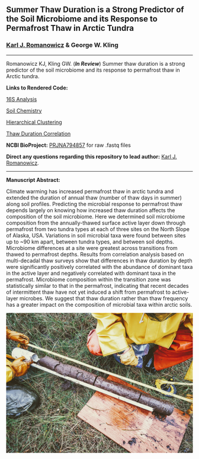 ## Summer Thaw Duration is a Strong Predictor of the Soil Microbiome and its Response to Permafrost Thaw in Arctic Tundra

### [Karl J. Romanowicz](https://lsa.umich.edu/eeb/people/graduate-students/kjromano.html) & George W. Kling
_____________________________________

Romanowicz KJ, Kling GW. (***In Review***) Summer thaw duration is a strong predictor of the soil microbiome and its response to permafrost thaw in Arctic tundra.

**Links to Rendered Code:** 

[16S Analysis](https://rpubs.com/kjromano/AnnualThaw_16S_SILVA_Analysis)

[Soil Chemistry](https://rpubs.com/kjromano/AnnualThaw_SOIL_Analysis)

[Hierarchical Clustering](https://rpubs.com/kjromano/AnnualThaw_CLUSTER_SILVA_Analysis)

[Thaw Duration Correlation](https://rpubs.com/kjromano/AnnualThaw_CORR_SILVA_Analysis)

**NCBI BioProject:** [PRJNA794857](https://www.ncbi.nlm.nih.gov/bioproject/?term=PRJNA794857) for raw .fastq files

**Direct any questions regarding this repository to lead author:** [Karl J. Romanowicz](mailto:kjromano@umich.edu).
_____________________________________

**Manuscript Abstract:**

Climate warming has increased permafrost thaw in arctic tundra and extended the duration of annual thaw (number of thaw days in summer) along soil profiles. Predicting the microbial response to permafrost thaw depends largely on knowing how increased thaw duration affects the composition of the soil microbiome. Here we determined soil microbiome composition from the annually-thawed surface active layer down through permafrost from two tundra types at each of three sites on the North Slope of Alaska, USA. Variations in soil microbial taxa were found between sites up to ~90 km apart, between tundra types, and between soil depths.  Microbiome differences at a site were greatest across transitions from thawed to permafrost depths. Results from correlation analysis based on multi-decadal thaw surveys show that differences in thaw duration by depth were significantly positively correlated with the abundance of dominant taxa in the active layer and negatively correlated with dominant taxa in the permafrost. Microbiome composition within the transition zone was statistically similar to that in the permafrost, indicating that recent decades of intermittent thaw have not yet induced a shift from permafrost to active-layer microbes. We suggest that thaw duration rather than thaw frequency has a greater impact on the composition of microbial taxa within arctic soils.

![ ](Data/Images/SoilCore.jpg)
